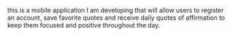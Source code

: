 this is a mobile application I am developing that will allow users to register an account, save favorite quotes and receive daily quotes of affirmation to keep them focused and positive throughout the day.
